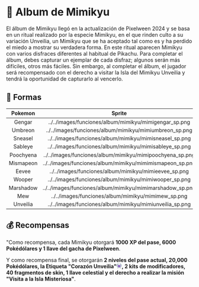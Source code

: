 # 🎃 Album de Mimikyu

El álbum de Mimikyu llegó en la actualización de Pixelween 2024 y se basa en un ritual realizado por la especie Mimikyu, en el que rinden culto a su variación Unveilia, un Mimikyu que se ha aceptado tal como es y ha perdido el miedo a mostrar su verdadera forma. En este ritual aparecen Mimikyu con varios disfraces diferentes al habitual de Pikachu. Para completar el álbum, debes capturar un ejemplar de cada disfraz; algunos serán más difíciles, otros más fáciles. Sin embargo, al completar el álbum, el jugador será recompensado con el derecho a visitar la Isla del Mimikyu Unveilia y tendrá la oportunidad de capturarlo al vencerlo.

## 👻 Formas

|Pokemon|Sprite|
|:-----:|:----:|
| Gengar |../../images/funciones/album/mimikyu/mimigengar_sp.png|
| Umbreon |../../images/funciones/album/mimikyu/mimiumbreon_sp.png|
| Sneasel |../../images/funciones/album/mimikyu/mimisneasel_sp.png|
| Sableye |../../images/funciones/album/mimikyu/mimisableye_sp.png|
| Poochyena |../../images/funciones/album/mimikyu/mimipoochyena_sp.png|
| Mismapeon |../../images/funciones/album/mimikyu/mimimismapeon_sp.png|
| Eevee |../../images/funciones/album/mimikyu/mimieevee_sp.png|
| Wooper |../../images/funciones/album/mimikyu/mimiwooper_sp.png|
| Marshadow |../../images/funciones/album/mimikyu/mimimarshadow_sp.png|
| Mew |../../images/funciones/album/mimikyu/mimimew_sp.png|
| Unveilia |../../images/funciones/album/mimikyu/mimiunveilia_sp.png|

## 💰 Recompensas

"Como recompensa, cada Mimikyu otorgará **1000 XP del pase, 6000 Pokédólares y 1 llave del gacha de Pixelween**.

Y como recompensa final, se otorgarán **2 niveles del pase actual, 20,000 Pokédólares, la Etiqueta "Corazón Unveilia"![Corazón Unveilia](../../images/tags/corazonunveilia.png), 2 kits de modificadores, 40 fragmentos de skin, 1 llave celestial y el derecho a realizar la misión "Visita a la Isla Misteriosa"**.
